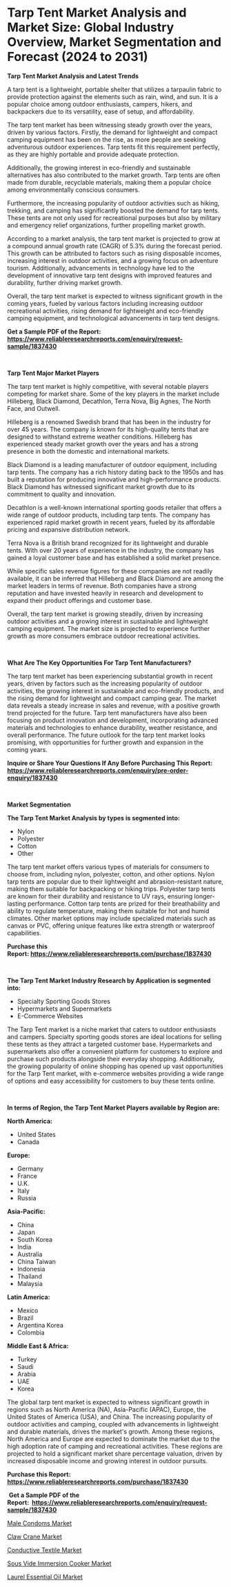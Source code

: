 <p><h1>Tarp Tent Market Analysis and Market Size: Global Industry Overview, Market Segmentation and Forecast (2024 to 2031)</h1></p><p><strong>Tarp Tent Market Analysis and Latest Trends</strong></p>
<p><p>A tarp tent is a lightweight, portable shelter that utilizes a tarpaulin fabric to provide protection against the elements such as rain, wind, and sun. It is a popular choice among outdoor enthusiasts, campers, hikers, and backpackers due to its versatility, ease of setup, and affordability.</p><p>The tarp tent market has been witnessing steady growth over the years, driven by various factors. Firstly, the demand for lightweight and compact camping equipment has been on the rise, as more people are seeking adventurous outdoor experiences. Tarp tents fit this requirement perfectly, as they are highly portable and provide adequate protection.</p><p>Additionally, the growing interest in eco-friendly and sustainable alternatives has also contributed to the market growth. Tarp tents are often made from durable, recyclable materials, making them a popular choice among environmentally conscious consumers.</p><p>Furthermore, the increasing popularity of outdoor activities such as hiking, trekking, and camping has significantly boosted the demand for tarp tents. These tents are not only used for recreational purposes but also by military and emergency relief organizations, further propelling market growth.</p><p>According to a market analysis, the tarp tent market is projected to grow at a compound annual growth rate (CAGR) of 5.3% during the forecast period. This growth can be attributed to factors such as rising disposable incomes, increasing interest in outdoor activities, and a growing focus on adventure tourism. Additionally, advancements in technology have led to the development of innovative tarp tent designs with improved features and durability, further driving market growth.</p><p>Overall, the tarp tent market is expected to witness significant growth in the coming years, fueled by various factors including increasing outdoor recreational activities, rising demand for lightweight and eco-friendly camping equipment, and technological advancements in tarp tent designs.</p></p>
<p><strong>Get a Sample PDF of the Report:&nbsp; <a href="https://www.reliableresearchreports.com/enquiry/request-sample/1837430">https://www.reliableresearchreports.com/enquiry/request-sample/1837430</a></strong></p>
<p>&nbsp;</p>
<p><strong>Tarp Tent Major Market Players</strong></p>
<p><p>The tarp tent market is highly competitive, with several notable players competing for market share. Some of the key players in the market include Hilleberg, Black Diamond, Decathlon, Terra Nova, Big Agnes, The North Face, and Outwell.</p><p>Hilleberg is a renowned Swedish brand that has been in the industry for over 45 years. The company is known for its high-quality tents that are designed to withstand extreme weather conditions. Hilleberg has experienced steady market growth over the years and has a strong presence in both the domestic and international markets.</p><p>Black Diamond is a leading manufacturer of outdoor equipment, including tarp tents. The company has a rich history dating back to the 1950s and has built a reputation for producing innovative and high-performance products. Black Diamond has witnessed significant market growth due to its commitment to quality and innovation.</p><p>Decathlon is a well-known international sporting goods retailer that offers a wide range of outdoor products, including tarp tents. The company has experienced rapid market growth in recent years, fueled by its affordable pricing and expansive distribution network.</p><p>Terra Nova is a British brand recognized for its lightweight and durable tents. With over 20 years of experience in the industry, the company has gained a loyal customer base and has established a solid market presence.</p><p>While specific sales revenue figures for these companies are not readily available, it can be inferred that Hilleberg and Black Diamond are among the market leaders in terms of revenue. Both companies have a strong reputation and have invested heavily in research and development to expand their product offerings and customer base.</p><p>Overall, the tarp tent market is growing steadily, driven by increasing outdoor activities and a growing interest in sustainable and lightweight camping equipment. The market size is projected to experience further growth as more consumers embrace outdoor recreational activities.</p></p>
<p>&nbsp;</p>
<p><strong>What Are The Key Opportunities For Tarp Tent Manufacturers?</strong></p>
<p><p>The tarp tent market has been experiencing substantial growth in recent years, driven by factors such as the increasing popularity of outdoor activities, the growing interest in sustainable and eco-friendly products, and the rising demand for lightweight and compact camping gear. The market data reveals a steady increase in sales and revenue, with a positive growth trend projected for the future. Tarp tent manufacturers have also been focusing on product innovation and development, incorporating advanced materials and technologies to enhance durability, weather resistance, and overall performance. The future outlook for the tarp tent market looks promising, with opportunities for further growth and expansion in the coming years.</p></p>
<p><strong>Inquire or Share Your Questions If Any Before Purchasing This Report: <a href="https://www.reliableresearchreports.com/enquiry/pre-order-enquiry/1837430">https://www.reliableresearchreports.com/enquiry/pre-order-enquiry/1837430</a></strong></p>
<p>&nbsp;</p>
<p><strong>Market Segmentation</strong></p>
<p><strong>The Tarp Tent Market Analysis by types is segmented into:</strong></p>
<p><ul><li>Nylon</li><li>Polyester</li><li>Cotton</li><li>Other</li></ul></p>
<p><p>The tarp tent market offers various types of materials for consumers to choose from, including nylon, polyester, cotton, and other options. Nylon tarp tents are popular due to their lightweight and abrasion-resistant nature, making them suitable for backpacking or hiking trips. Polyester tarp tents are known for their durability and resistance to UV rays, ensuring longer-lasting performance. Cotton tarp tents are prized for their breathability and ability to regulate temperature, making them suitable for hot and humid climates. Other market options may include specialized materials such as canvas or PVC, offering unique features like extra strength or waterproof capabilities.</p></p>
<p><strong>Purchase this Report:&nbsp;<a href="https://www.reliableresearchreports.com/purchase/1837430">https://www.reliableresearchreports.com/purchase/1837430</a></strong></p>
<p>&nbsp;</p>
<p><strong>The Tarp Tent Market Industry Research by Application is segmented into:</strong></p>
<p><ul><li>Specialty Sporting Goods Stores</li><li>Hypermarkets and Supermarkets</li><li>E-Commerce Websites</li></ul></p>
<p><p>The Tarp Tent market is a niche market that caters to outdoor enthusiasts and campers. Specialty sporting goods stores are ideal locations for selling these tents as they attract a targeted customer base. Hypermarkets and supermarkets also offer a convenient platform for customers to explore and purchase such products alongside their everyday shopping. Additionally, the growing popularity of online shopping has opened up vast opportunities for the Tarp Tent market, with e-commerce websites providing a wide range of options and easy accessibility for customers to buy these tents online.</p></p>
<p>&nbsp;</p>
<p><strong>In terms of Region, the Tarp Tent Market Players available by Region are:</strong></p>
<p>
    <p> <strong> North America: </strong>
        <ul>
            <li>United States</li>
            <li>Canada</li>
        </ul>
        </p> 
    <p> <strong> Europe: </strong>
        <ul>
            <li>Germany</li>
            <li>France</li>
            <li>U.K.</li>
            <li>Italy</li>
            <li>Russia</li>
        </ul>
        </p> 
    <p> <strong> Asia-Pacific: </strong>
        <ul>
            <li>China</li>
            <li>Japan</li>
            <li>South Korea</li>
            <li>India</li>
            <li>Australia</li>
            <li>China Taiwan</li>
            <li>Indonesia</li>
            <li>Thailand</li>
            <li>Malaysia</li>
        </ul>
        </p> 
    <p> <strong> Latin America: </strong>
        <ul>
            <li>Mexico</li>
            <li>Brazil</li>
            <li>Argentina Korea</li>
            <li>Colombia</li>
        </ul>
        </p> 
    <p> <strong> Middle East & Africa: </strong>
        <ul>
            <li>Turkey</li>
            <li>Saudi</li>
            <li>Arabia</li>
            <li>UAE</li>
            <li>Korea</li>
        </ul>
    </p>
    </p>
<p><p>The global tarp tent market is expected to witness significant growth in regions such as North America (NA), Asia-Pacific (APAC), Europe, the United States of America (USA), and China. The increasing popularity of outdoor activities and camping, coupled with advancements in lightweight and durable materials, drives the market's growth. Among these regions, North America and Europe are expected to dominate the market due to the high adoption rate of camping and recreational activities. These regions are projected to hold a significant market share percentage valuation, driven by increased disposable income and growing interest in outdoor pursuits.</p></p>
<p><strong>Purchase this Report: <a href="https://www.reliableresearchreports.com/purchase/1837430">https://www.reliableresearchreports.com/purchase/1837430</a></strong></p>
<p>&nbsp;<strong>Get a Sample PDF of the Report:&nbsp;&nbsp;<a href="https://www.reliableresearchreports.com/enquiry/request-sample/1837430">https://www.reliableresearchreports.com/enquiry/request-sample/1837430</a></strong></p>
<p><strong></strong></p>
<p><p><a href="https://github.com/juniordelafrance/Market-Research-Report-List-1/blob/main/male-condoms-market.md">Male Condoms Market</a></p><p><a href="https://github.com/guneycigdem35/Market-Research-Report-List-1/blob/main/claw-crane-market.md">Claw Crane Market</a></p><p><a href="https://github.com/yoshih12/Market-Research-Report-List-1/blob/main/conductive-textile-market.md">Conductive Textile Market</a></p><p><a href="https://github.com/mharielmesa/Market-Research-Report-List-1/blob/main/sous-vide-immersion-cooker-market.md">Sous Vide Immersion Cooker Market</a></p><p><a href="https://github.com/irfadac/Market-Research-Report-List-1/blob/main/laurel-essential-oil-market.md">Laurel Essential Oil Market</a></p></p>